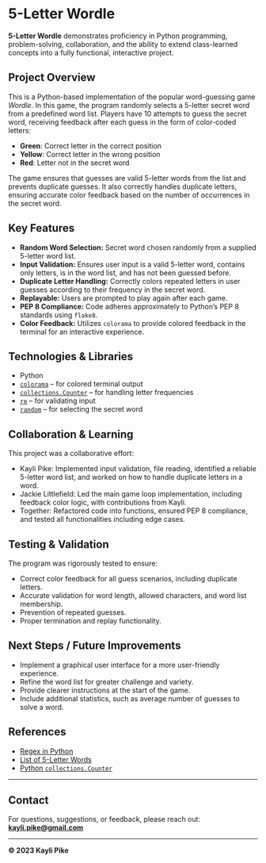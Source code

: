 # 5-Letter Wordle
**5-Letter Wordle** demonstrates proficiency in Python programming, problem-solving, collaboration, and the ability to extend class-learned concepts into a fully functional, interactive project.

## Project Overview

This is a Python-based implementation of the popular word-guessing game *Wordle*. In this game, the program randomly selects a 5-letter secret word from a predefined word list. Players have 10 attempts to guess the secret word, receiving feedback after each guess in the form of color-coded letters:

- **Green**: Correct letter in the correct position  
- **Yellow**: Correct letter in the wrong position  
- **Red**: Letter not in the secret word  

The game ensures that guesses are valid 5-letter words from the list and prevents duplicate guesses. It also correctly handles duplicate letters, ensuring accurate color feedback based on the number of occurrences in the secret word.

## Key Features

- **Random Word Selection:** Secret word chosen randomly from a supplied 5-letter word list.
- **Input Validation:** Ensures user input is a valid 5-letter word, contains only letters, is in the word list, and has not been guessed before.
- **Duplicate Letter Handling:** Correctly colors repeated letters in user guesses according to their frequency in the secret word.
- **Replayable:** Users are prompted to play again after each game.
- **PEP 8 Compliance:** Code adheres approximately to Python’s PEP 8 standards using `flake8`.
- **Color Feedback:** Utilizes `colorama` to provide colored feedback in the terminal for an interactive experience.

## Technologies & Libraries

- Python
- [`colorama`](https://pypi.org/project/colorama/) – for colored terminal output
- [`collections.Counter`](https://docs.python.org/3/library/collections.html#collections.Counter) – for handling letter frequencies
- [`re`](https://docs.python.org/3/library/re.html) – for validating input
- [`random`](https://docs.python.org/3/library/random.html) – for selecting the secret word

## Collaboration & Learning

This project was a collaborative effort:

- Kayli Pike: Implemented input validation, file reading, identified a reliable 5-letter word list, and worked on how to handle duplicate letters in a word.
- Jackie Littlefield: Led the main game loop implementation, including feedback color logic, with contributions from Kayli.
- Together: Refactored code into functions, ensured PEP 8 compliance, and tested all functionalities including edge cases.

## Testing & Validation

The program was rigorously tested to ensure:

- Correct color feedback for all guess scenarios, including duplicate letters.
- Accurate validation for word length, allowed characters, and word list membership.
- Prevention of repeated guesses.
- Proper termination and replay functionality.

## Next Steps / Future Improvements

- Implement a graphical user interface for a more user-friendly experience.
- Refine the word list for greater challenge and variety.
- Provide clearer instructions at the start of the game.
- Include additional statistics, such as average number of guesses to solve a word.

## References

- [Regex in Python](https://www3.ntu.edu.sg/home/ehchua/programming/howto/Regexe.html)  
- [List of 5-Letter Words](https://copylists.com/words/list-of-5-letter-words/)  
- [Python `collections.Counter`](https://chercher.tech/python/how-to-use-collections-counter-in-python)

---

## Contact

For questions, suggestions, or feedback, please reach out:
**[kayli.pike@gmail.com](mailto:kayli.pike@gmail.com)**

---

**© 2023 Kayli Pike**


